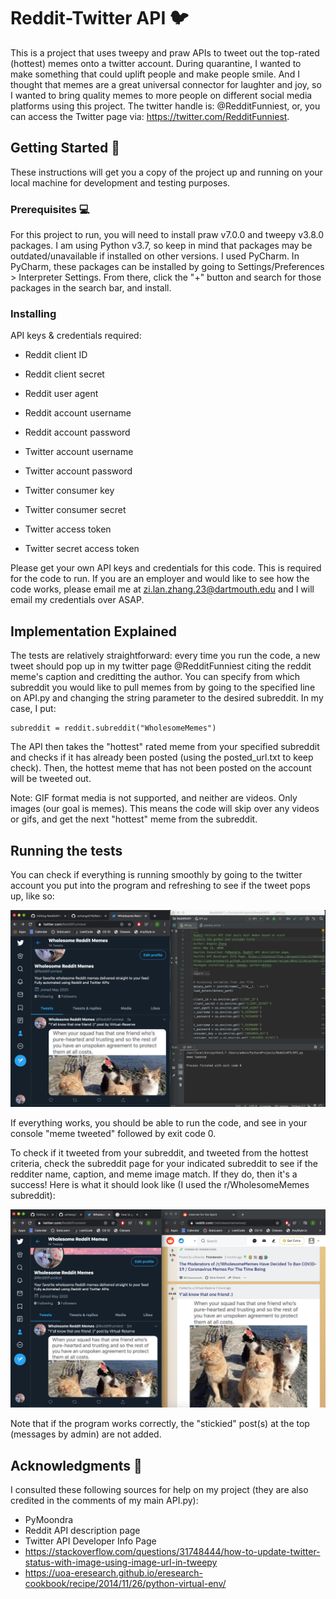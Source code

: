 # Reddit-Twitter API 🐦

This is a project that uses tweepy and praw APIs to tweet out the top-rated (hottest) memes onto a twitter account.
During quarantine, I wanted to make something that could uplift people and make people smile. And I thought that memes are a great universal connector for laughter and joy, so I wanted to bring quality memes to more people on different social media platforms using this project.
The twitter handle is: @RedditFunniest, or, you can access the Twitter page via: https://twitter.com/RedditFunniest.

## Getting Started 🚀

These instructions will get you a copy of the project up and running on your local machine for development and testing purposes. 

### Prerequisites 💻

For this project to run, you will need to install praw v7.0.0 and tweepy v3.8.0 packages.
I am using Python v3.7, so keep in mind that packages may be outdated/unavailable if installed on other versions.
I used PyCharm. In PyCharm, these packages can be installed by going to Settings/Preferences > Interpreter Settings. 
From there, click the "+" button and search for those packages in the search bar, and install. 

### Installing 

API keys & credentials required:
* Reddit client ID
* Reddit client secret
* Reddit user agent
* Reddit account username
* Reddit account password

* Twitter account username
* Twitter account password
* Twitter consumer key
* Twitter consumer secret
* Twitter access token
* Twitter secret access token

Please get your own API keys and credentials for this code. This is required for the code to run. If you are an employer and would like to see how the code works, please email me at zi.lan.zhang.23@dartmouth.edu and I will email my credentials over ASAP.

## Implementation Explained

The tests are relatively straightforward: every time you run the code, a new tweet should pop up in my twitter page @RedditFunniest citing the reddit meme's caption and creditting the author. 
You can specify from which subreddit you would like to pull memes from by going to the specified line on API.py and changing the string parameter to the desired subreddit. In my case, I put:

```
subreddit = reddit.subreddit("WholesomeMemes") 
```

The API then takes the "hottest" rated meme from your specified subreddit and checks if it has already been posted (using the posted_url.txt to keep check). Then, the hottest meme that has not been posted on the account will be tweeted out. 

Note: GIF format media is not supported, and neither are videos. Only images (our goal is memes). This means the code will skip over any videos or gifs, and get the next "hottest" meme from the subreddit.

## Running the tests

You can check if everything is running smoothly by going to the twitter account you put into the program and refreshing to see if the tweet pops up, like so:

![](Images/Successful_Tweet.png)

If everything works, you should be able to run the code, and see in your console "meme tweeted" followed by exit code 0. 

To check if it tweeted from your subreddit, and tweeted from the hottest criteria, check the subreddit page for your indicated subreddit to see if the redditer name, caption, and meme image match. If they do, then it's a success! Here is what it should look like (I used the r/WholesomeMemes subreddit):

![](Images/Matches_Reddit.png)

Note that if the program works correctly, the "stickied" post(s) at the top (messages by admin) are not added.

## Acknowledgments 🙏

I consulted these following sources for help on my project (they are also credited in the comments of my main API.py):

* PyMoondra
* Reddit API description page
* Twitter API Developer Info Page
* https://stackoverflow.com/questions/31748444/how-to-update-twitter-status-with-image-using-image-url-in-tweepy
* https://uoa-eresearch.github.io/eresearch-cookbook/recipe/2014/11/26/python-virtual-env/
